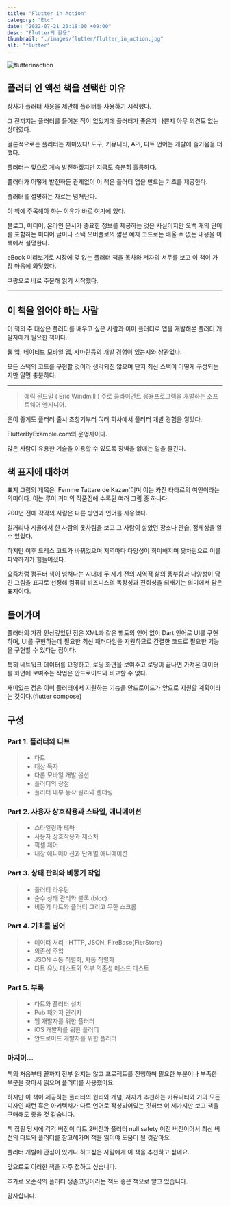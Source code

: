 ```yaml
---
title: "Flutter in Action"
category: "Etc"
date: "2022-07-21 20:18:00 +09:00"
desc: "Flutter의 활용"
thumbnail: "./images/flutter/flutter_in_action.jpg"
alt: "flutter"
---
```

![flutterinaction](https://user-images.githubusercontent.com/85836879/180139494-daa49eee-1867-4eb4-9a1a-253c223d1444.png)

## 플러터 인 액션 책을 선택한 이유
상사가 플러터 사용을 제안해 플러터를 사용하기 시작했다.

그 전까지는 플러터를 들어본 적이 없었기에 플러터가 좋은지 나쁜지 아무 의견도 없는 상태였다.

결론적으로는 플러터는 재미있다! 도구, 커뮤니티, API, 다트 언어는 개발에 즐거움을 더했다.

플러터는 앞으로 계속 발전하겠지만 지금도 충분히 훌륭하다.

플러터가 어떻게 발전하든 관계없이 이 책은 플러터 앱을 만드는 기초를 제공한다.

플러터를 설명하는 자료는 넘쳐난다.

이 책에 주목해야 하는 이유가 바로 여기에 있다.

블로그, 미디어, 온라인 문서가 중요한 정보를 제공하는 것은 사실이지만 오백 개의 단어를 포함하는 미디어 글이나 스택 오버플로의 짧은 예제 코드로는 배울 수 없는 내용을 이 책에서 설명한다. 

eBook 미리보기로 시장에 몇 없는 플러터 책을 목차와 저자의 서두를 보고 이 책이 가장 마음에 와닿았다.

쿠팡으로 바로 주문해 읽기 시작했다.

---
## 이 책을 읽어야 하는 사람
이 책의 주 대상은 플러터를 배우고 싶은 사람과 이미 플러터로 앱을 개발해본  플러터 개발자에게 필요한 책이다.

웹 앱, 네이티브 모바일 앱, 자마린등의 개발 경험이 있는지와 상관없다.

모든 스택의 코드를 구현할 것이라 생각되진 않으며 단지 최신 스택이 어떻게 구성되는지만 알면 충분하다.

---
> 에릭 윈드밀 ( Eric Windmill )
주로 클라이언트 응용프로그램을 개발하는 소프트웨어 엔지니어.

운이 좋게도 플터러 출시 초창기부터 여러 회사에서 플러터 개발 경험을 쌓았다.

FlutterByExample.com의 운영자이다.

많은 사람이 유용한 기술을 이용할 수 있도록 장벽을 없애는 일을 즐긴다.

## 책 표지에 대하여
표지 그림의 제목은 'Femme Tattare de Kazan'이며 이는 카잔 타타르의 여인이라는 의미이다. 이는 루이 커머의 작품집에 수록된 여러 그림 중 하나다.

200년 전에 각각의 사람은 다른 방언과 언어를 사용했다.

길거리나 시골에서 한 사람의 옷차림을 보고 그 사람이 살았던 장소나 관습, 정체성을 알 수 있었다.

하지만 이후 드레스 코드가 바뀌었으며 지역마다 다양성이 희미해지며 옷차림으로 이를 파악하기가 힘들어졌다.

요즘처럼 컴퓨터 책이 넘쳐나는 시대에 두 세기 전의 지역적 삶의 풍부함과 다양성이 담긴 그림을 표지로 선정해 컴퓨터 비즈니스의 독창성과 진취성을 되새기는 의미에서 담은 표지이다.

## 들어가며
플러터의 가장 인상깊었던 점은 XML과 같은 별도의 언어 없이 Dart 언어로 UI를 구현하며, UI를 구현하는데 필요한 최신 패러다임을 지원하므로 간결한 코드로 필요한 기능을 구현할 수 있다는 점이다.

특히 네트워크 데이터를 요청하고, 로딩 화면을 보여주고 로딩이 끝나면 가져온 데이터를 화면에 보여주는 작업은 안드로이드와 비교할 수 없다.

재미있는 점은 이미 플러터에서 지원하는 기능을 안드로이드가 앞으로 지원할 계획이라는 것이다.(flutter compose)

## 구성
### Part 1. 플러터와 다트

>    - 다트 
>    - 대상 독자
>    - 다른 모바일 개발 옵션
>    - 플러터의 장점
>    - 플러터 내부 동작 원리와 렌더링


### Part 2. 사용자 상호작용과 스타일, 애니메이션

>   - 스타일링과 테마
>   - 사용자 상호작용과 제스처
>   - 픽셀 제어
>   - 내장 애니메이션과 단계별 애니메이션

### Part 3. 상태 관리와 비동기 작업

>   - 플러터 라우팅
>   - 순수 상태 관리와 블록 (bloc)
>   - 비동기 다트와 플러터 그리고 무한 스크롤

### Part 4. 기초를 넘어

>   - 데이터 처리 : HTTP, JSON, FireBase(FierStore)
>   - 의존성 주입
>   - JSON 수동 직렬화, 자동 직렬화
>   - 다트 유닛 테스트와 외부 의존성 메소드 테스트

### Part 5. 부록

>   - 다트와 플러터 설치
>   - Pub 패키지 관리자
>   - 웹 개발자를 위한 플러터
>   - iOS 개발자를 위한 플러터
>   - 안드로이드 개발자를 위한 플러터

### 마치며...
책의 처음부터 끝까지 전부 읽지는 않고 프로젝트를 진행하며 필요한 부분이나 부족한 부분을 찾아서 읽으며 플러터를 사용했어요.

하지만 이 책이 제공하는 플러터의 원리와 개념, 저자가 추천하는 커뮤니티와 거의 모든 디자인 패턴 혹은 아키텍처가 다트 언어로 작성되어있는 깃허브 이 세가지만 보고 책을 구매해도 좋을 것 같습니다.

책 집필 당시에 각각 버전이 다트 2버전과 플러터 null safety 이전 버전이어서 최신 버전의 다트와 플러터를 참고해가며 책을 읽어야 도움이 될 것같아요.

플러터 개발에 관심이 있거나 하고싶은 사람에게 이 책을 추천하고 싶네요.

앞으로도 이러한 책을 자주 접하고 싶습니다.

추가로 오준석의 플러터 생존코딩이라는 책도 좋은 책으로 알고 있습니다.

감사합니다.